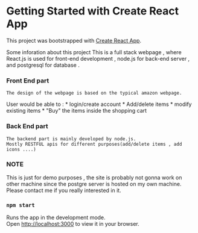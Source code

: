 # Getting Started with Create React App

This project was bootstrapped with [Create React App](https://github.com/facebook/create-react-app).

Some inforation about this project
 This is a full stack webpage , where React.js is used for front-end development , node.js for back-end server , and postgresql for database .
 <br />
 
### Front End part 
    The design of the webpage is based on the typical amazon webpage.  
 User would be able to : * login/create account 
                            * Add/delete items 
                            * modify existing items
                            * "Buy" the items inside the shopping cart
    <br />

    
 ### Back End part 
    The backend part is mainly developed by node.js.
    Mostly RESTFUL apis for different purposes(add/delete items , add icons ....)
  
 
 ### NOTE
 This is just for demo purposes , the site is probably not gonna work on other machine since the postgre server is hosted on my own machine. Please contact me if you really interested in it.
 
### `npm start`

Runs the app in the development mode.\
Open [http://localhost:3000](http://localhost:3000) to view it in your browser.
